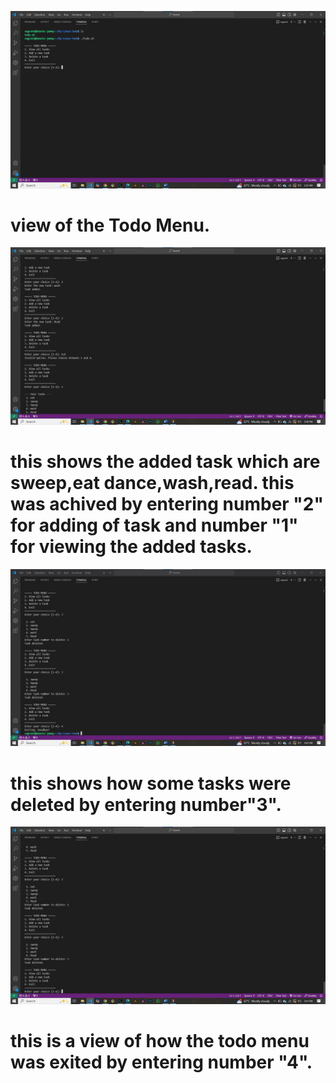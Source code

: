 ![image alt](https://github.com/Eyenndaeyo/My-Linux-Scripting/blob/c754f09fd97605ab082439c38301a4d85d081f68/Snip%201%20.jpg)
# view of the Todo Menu.



![image alt](https://github.com/Eyenndaeyo/My-Linux-Scripting/blob/02639342eda3347836c1f1c7ba98c95ae000dd2a/Snip%202%20Task%20added%20.jpg)
# this shows the added task which are sweep,eat dance,wash,read. this was achived by entering number "2" for adding of task and number "1" for viewing the added tasks.



![image alt](https://github.com/Eyenndaeyo/My-Linux-Scripting/blob/9645d25eb2248493f1cce99cfbdef4bf67415372/Snip%204%20exit.jpg)
# this shows how some tasks were deleted by entering number"3".



![image alt](https://github.com/Eyenndaeyo/My-Linux-Scripting/blob/8979e49781f0fd86b4f0d2d2804f00f5b6d0e50c/Snip%20task%20deleted.jpg)
# this is a view of how the todo menu was exited by entering number "4".
